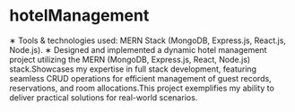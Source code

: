 # hotelManagement

∗ Tools & technologies used: MERN Stack (MongoDB, Express.js, React.js, Node.js).
∗ Designed and implemented a dynamic hotel management project utilizing the MERN (MongoDB, Express.js,
React, Node.js) stack.Showcases my expertise in full stack development, featuring seamless CRUD operations
for efficient management of guest records, reservations, and room allocations.This project exemplifies my
ability to deliver practical solutions for real-world scenarios.
